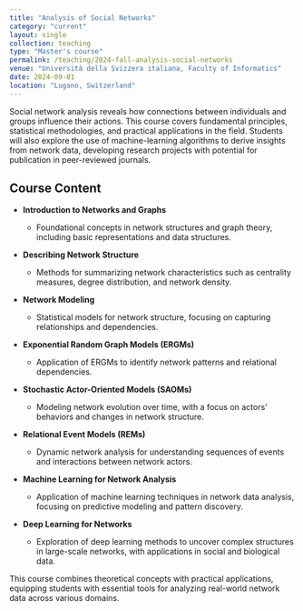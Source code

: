```yaml
---
title: "Analysis of Social Networks"
category: "current"
layout: single
collection: teaching
type: "Master's course"
permalink: /teaching/2024-fall-analysis-social-networks
venue: "Università della Svizzera italiana, Faculty of Informatics"
date: 2024-09-01
location: "Lugano, Switzerland"
---
```


Social network analysis reveals how connections between individuals and groups influence their actions. This course covers fundamental principles, statistical methodologies, and practical applications in the field. Students will also explore the use of machine-learning algorithms to derive insights from network data, developing research projects with potential for publication in peer-reviewed journals.

## Course Content

- **Introduction to Networks and Graphs**  
  - Foundational concepts in network structures and graph theory, including basic representations and data structures.

- **Describing Network Structure**  
  - Methods for summarizing network characteristics such as centrality measures, degree distribution, and network density.

- **Network Modeling**  
  - Statistical models for network structure, focusing on capturing relationships and dependencies.

- **Exponential Random Graph Models (ERGMs)**  
  - Application of ERGMs to identify network patterns and relational dependencies.

- **Stochastic Actor-Oriented Models (SAOMs)**  
  - Modeling network evolution over time, with a focus on actors' behaviors and changes in network structure.

- **Relational Event Models (REMs)**  
  - Dynamic network analysis for understanding sequences of events and interactions between network actors.

- **Machine Learning for Network Analysis**  
  - Application of machine learning techniques in network data analysis, focusing on predictive modeling and pattern discovery.

- **Deep Learning for Networks**  
  - Exploration of deep learning methods to uncover complex structures in large-scale networks, with applications in social and biological data.

This course combines theoretical concepts with practical applications, equipping students with essential tools for analyzing real-world network data across various domains.
